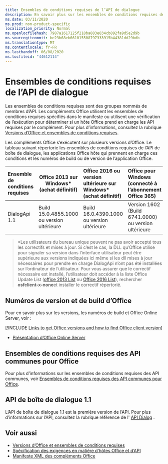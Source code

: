 ```yaml
---
title: Ensembles de conditions requises de l’API de dialogue
description: En savoir plus sur les ensembles de conditions requises de l’API Dialog
ms.date: 03/11/2020
ms.prod: non-product-specific
localization_priority: Normal
ms.openlocfilehash: 7987a1617125f218ba883e834cb892fa9d5e2d9b
ms.sourcegitcommit: be23b68eb661015508797333915b44381dd29bdb
ms.translationtype: MT
ms.contentlocale: fr-FR
ms.lasthandoff: 06/08/2020
ms.locfileid: "44612114"
---
```

# <a name="dialog-api-requirement-sets"></a>Ensembles de conditions requises de l’API de dialogue

Les ensembles de conditions requises sont des groupes nommés de membres d’API. Les compléments Office utilisent les ensembles de conditions requises spécifiés dans le manifeste ou utilisent une vérification de l’exécution pour déterminer si un hôte Office prend en charge les API requises par le complément. Pour plus d’informations, consultez la rubrique [Versions d’Office et ensembles de conditions requises](../../develop/office-versions-and-requirement-sets.md).

Les compléments Office s’exécutent sur plusieurs versions d’Office. Le tableau suivant répertorie les ensembles de conditions requises de l’API de boîte de dialogue, les applications Office hôte qui prennent en charge ces conditions et les numéros de build ou de version de l’application Office.

|  Ensemble de conditions requises  | Office 2013 sur Windows\*<br>(achat définitif) | Office 2016 ou version ultérieure sur Windows\*<br>(achat définitif)   | Office pour Windows<br>(connecté à l’abonnement Office 365) |  Office sur iPad<br>(connecté à l’abonnement Office 365)  |  Office sur Mac<br>(connecté à l’abonnement Office 365)  | Office sur le web  |  Office Online Server  |
|:-----|-----|:-----|:-----|:-----|:-----|:-----|:-----|
| DialogApi 1.1  | Build 15.0.4855.1000 ou version ultérieure | Build 16.0.4390.1000 ou version ultérieure | Version 1602 (Build 6741.0000) ou version ultérieure | 1.22 ou version ultérieure | 15.20 ou version ultérieure| Janvier 2017 | Version 1608 (Build 7601.6800) ou version ultérieure|

>\*Les utilisateurs du bureau unique peuvent ne pas avoir accepté tous les correctifs et mises à jour. Si c’est le cas, la DLL qu’Office utilise pour signaler sa version dans l’interface utilisateur peut être supérieure aux versions indiquées ici même si les dll mises à jour nécessaires pour prendre en charge DialogApi n’ont pas été installées sur l’ordinateur de l’utilisateur. Pour vous assurer que le correctif nécessaire est installé, l’utilisateur doit accéder à la liste Office Update List ([office 2013 List](/officeupdates/msp-files-office-2013) ou [Office 2016 List](/officeupdates/msp-files-office-2016)), rechercher **osfclient-x-none**et installer le correctif répertorié.

## <a name="office-versions-and-build-numbers"></a>Numéros de version et de build d’Office

Pour en savoir plus sur les versions, les numéros de build et Office Online Server, voir :

[!INCLUDE [Links to get Office versions and how to find Office client version](../../includes/links-get-office-versions-builds.md)]
- [Présentation d’Office Online Server](/officeonlineserver/office-online-server-overview)

## <a name="office-common-api-requirement-sets"></a>Ensembles de conditions requises des API communes pour Office

Pour plus d’informations sur les ensembles de conditions requises des API communes, voir [Ensembles de conditions requises des API communes pour Office](office-add-in-requirement-sets.md).

## <a name="dialog-api-11"></a>API de boîte de dialogue 1.1

L’API de boîte de dialogue 1.1 est la première version de l’API. Pour plus d’informations sur l’API, consultez la rubrique référence de l' [API Dialog](/javascript/api/office/office.ui) .

## <a name="see-also"></a>Voir aussi

- [Versions d’Office et ensembles de conditions requises](../../develop/office-versions-and-requirement-sets.md)
- [Spécification des exigences en matière d’hôtes Office et d’API](../../develop/specify-office-hosts-and-api-requirements.md)
- [Manifeste XML des compléments Office](../../develop/add-in-manifests.md)
